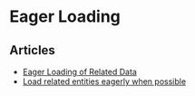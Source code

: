 # Eager Loading

## Articles
- [Eager Loading of Related Data](https://docs.microsoft.com/en-us/ef/core/querying/related-data/eager)
- [Load related entities eagerly when possible](https://docs.microsoft.com/en-us/ef/core/performance/efficient-querying#load-related-entities-eagerly-when-possible)